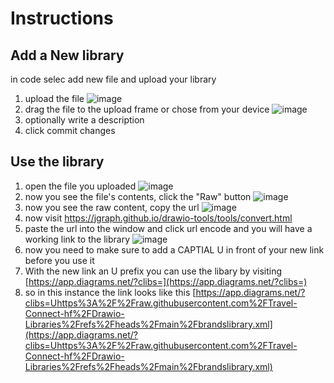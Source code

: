 # Instructions

## Add a New library
in code selec add new file and upload your library
1. upload the file ![image](https://github.com/user-attachments/assets/46a4b4b8-44bc-4d1b-a885-126490ba3e52)
2. drag the file to the upload frame or chose from your device ![image](https://github.com/user-attachments/assets/cca74f54-635b-4d74-9a16-939d26cc58e3)
3. optionally write a description
4. click commit changes

## Use the library 
1. open the file you uploaded ![image](https://github.com/user-attachments/assets/923604f1-0c14-40b9-9279-04cdc66c3b4f)
2. now you see the file's contents, click the "Raw" button ![image](https://github.com/user-attachments/assets/2a27882d-48e9-4833-8883-26001499caca)
3. now you see the raw content, copy the url ![image](https://github.com/user-attachments/assets/f3e94b4c-53b3-4d01-bc69-aedf29e1ef15)
4. now visit https://jgraph.github.io/drawio-tools/tools/convert.html
5. paste the url into the window and click url encode and you will have a working link to the library ![image](https://github.com/user-attachments/assets/e4236908-2154-4a64-8f32-3cab4eb12c81)
6. now you need to make sure to add a CAPTIAL U in front of your new link before you use it
7. With the new link an U prefix you can use the libary by visiting [https://app.diagrams.net/?clibs=](https://app.diagrams.net/?clibs=)
8. so in this instance the link looks like this [https://app.diagrams.net/?clibs=Uhttps%3A%2F%2Fraw.githubusercontent.com%2FTravel-Connect-hf%2FDrawio-Libraries%2Frefs%2Fheads%2Fmain%2Fbrandslibrary.xml](https://app.diagrams.net/?clibs=Uhttps%3A%2F%2Fraw.githubusercontent.com%2FTravel-Connect-hf%2FDrawio-Libraries%2Frefs%2Fheads%2Fmain%2Fbrandslibrary.xml)
